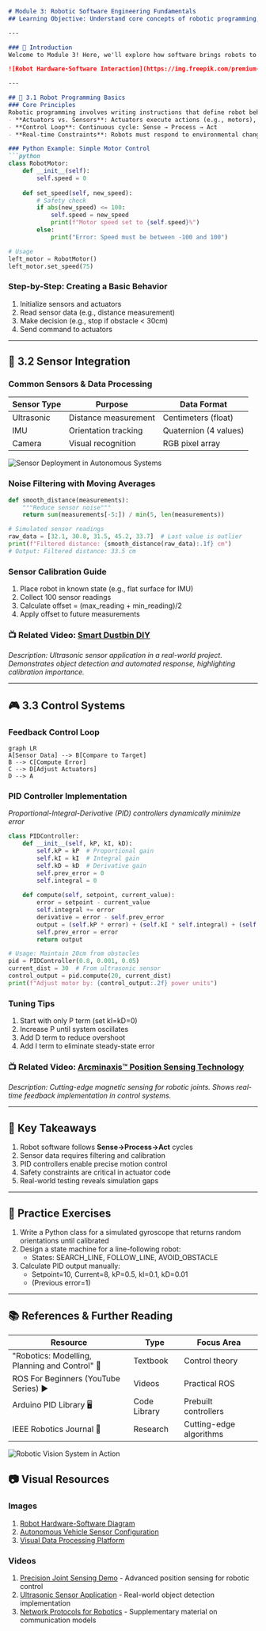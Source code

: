 ```markdown
# Module 3: Robotic Software Engineering Fundamentals  
## Learning Objective: Understand core concepts of robotic programming, sensor integration, and robot control systems  

---

### 🚀 Introduction  
Welcome to Module 3! Here, we'll explore how software brings robots to life. You'll learn to program robotic components, process sensor data, and implement control logic. By the end, you'll be able to write code that makes robots perceive and interact with their environment. Let's dive in!  

![Robot Hardware-Software Interaction](https://img.freepik.com/premium-photo/3d-robot-with-sensors-icon-visual-environmental-data-illustration-logo_762678-92857.jpg)  

---

## 🔧 3.1 Robot Programming Basics  
### Core Principles  
Robotic programming involves writing instructions that define robot behavior. Key concepts:  
- **Actuators vs. Sensors**: Actuators execute actions (e.g., motors), sensors collect data (e.g., cameras)  
- **Control Loop**: Continuous cycle: Sense → Process → Act  
- **Real-time Constraints**: Robots must respond to environmental changes within milliseconds  

### Python Example: Simple Motor Control  
```python
class RobotMotor:  
    def __init__(self):  
        self.speed = 0  
      
    def set_speed(self, new_speed):  
        # Safety check  
        if abs(new_speed) <= 100:  
            self.speed = new_speed  
            print(f"Motor speed set to {self.speed}%")  
        else:  
            print("Error: Speed must be between -100 and 100")  

# Usage  
left_motor = RobotMotor()  
left_motor.set_speed(75)  
```

### Step-by-Step: Creating a Basic Behavior  
1. Initialize sensors and actuators  
2. Read sensor data (e.g., distance measurement)  
3. Make decision (e.g., stop if obstacle < 30cm)  
4. Send command to actuators  

---

## 📡 3.2 Sensor Integration  
### Common Sensors & Data Processing  
| Sensor Type | Purpose | Data Format |  
|------------|---------|-------------|  
| Ultrasonic | Distance measurement | Centimeters (float) |  
| IMU | Orientation tracking | Quaternion (4 values) |  
| Camera | Visual recognition | RGB pixel array |  

![Sensor Deployment in Autonomous Systems](https://www.researchgate.net/publication/333505889/figure/fig6/AS:764463045177344@1559273601149/Autonomous-vehicles-major-sensor-types-their-range-and-position-figure-adapted-from.ppm)  

### Noise Filtering with Moving Averages  
```python
def smooth_distance(measurements):  
    """Reduce sensor noise"""  
    return sum(measurements[-5:]) / min(5, len(measurements))  

# Simulated sensor readings  
raw_data = [32.1, 30.8, 31.5, 45.2, 33.7]  # Last value is outlier  
print(f"Filtered distance: {smooth_distance(raw_data):.1f} cm")  
# Output: Filtered distance: 33.5 cm  
```

### Sensor Calibration Guide  
1. Place robot in known state (e.g., flat surface for IMU)  
2. Collect 100 sensor readings  
3. Calculate offset = (max_reading + min_reading)/2  
4. Apply offset to future measurements  

### 📺 Related Video: [Smart Dustbin DIY](https://www.youtube.com/watch?v=lkFejnE_6Mo)  
*Description: Ultrasonic sensor application in a real-world project. Demonstrates object detection and automated response, highlighting calibration importance.*  

---

## 🎮 3.3 Control Systems  
### Feedback Control Loop  
```mermaid  
graph LR  
A[Sensor Data] --> B[Compare to Target]  
B --> C[Compute Error]  
C --> D[Adjust Actuators]  
D --> A  
```

### PID Controller Implementation  
*Proportional-Integral-Derivative (PID) controllers dynamically minimize error*  

```python
class PIDController:  
    def __init__(self, kP, kI, kD):  
        self.kP = kP  # Proportional gain  
        self.kI = kI  # Integral gain  
        self.kD = kD  # Derivative gain  
        self.prev_error = 0  
        self.integral = 0  
      
    def compute(self, setpoint, current_value):  
        error = setpoint - current_value  
        self.integral += error  
        derivative = error - self.prev_error  
        output = (self.kP * error) + (self.kI * self.integral) + (self.kD * derivative)  
        self.prev_error = error  
        return output  

# Usage: Maintain 20cm from obstacles  
pid = PIDController(0.8, 0.001, 0.05)  
current_dist = 30  # From ultrasonic sensor  
control_output = pid.compute(20, current_dist)  
print(f"Adjust motor by: {control_output:.2f} power units")  
```

### Tuning Tips  
1. Start with only P term (set kI=kD=0)  
2. Increase P until system oscillates  
3. Add D term to reduce overshoot  
4. Add I term to eliminate steady-state error  

### 📺 Related Video: [Arcminaxis™ Position Sensing Technology](https://www.youtube.com/watch?v=vlLkrzg-lMc)  
*Description: Cutting-edge magnetic sensing for robotic joints. Shows real-time feedback implementation in control systems.*  

---

## 🔑 Key Takeaways  
1. Robot software follows **Sense→Process→Act** cycles  
2. Sensor data requires filtering and calibration  
3. PID controllers enable precise motion control  
4. Safety constraints are critical in actuator code  
5. Real-world testing reveals simulation gaps  

---

## 🧩 Practice Exercises  
1. Write a Python class for a simulated gyroscope that returns random orientations until calibrated  
2. Design a state machine for a line-following robot:  
   - States: SEARCH_LINE, FOLLOW_LINE, AVOID_OBSTACLE  
3. Calculate PID output manually:  
   - Setpoint=10, Current=8, kP=0.5, kI=0.1, kD=0.01  
   - (Previous error=1)  

---

## 📚 References & Further Reading  
| Resource | Type | Focus Area |  
|----------|------|-----------|  
| "Robotics: Modelling, Planning and Control" 📖 | Textbook | Control theory |  
| ROS For Beginners (YouTube Series) ▶️ | Videos | Practical ROS |  
| Arduino PID Library 🖥️ | Code Library | Prebuilt controllers |  
| IEEE Robotics Journal 📄 | Research | Cutting-edge algorithms |  

![Robotic Vision System in Action](https://s-core.co.kr/img/offer/visualdata2.jpg)  

## 📷 Visual Resources  
### Images  
1. [Robot Hardware-Software Diagram](https://img.freepik.com/premium-photo/3d-robot-with-sensors-icon-visual-environmental-data-illustration-logo_762678-92857.jpg)  
2. [Autonomous Vehicle Sensor Configuration](https://www.researchgate.net/publication/333505889/figure/fig6/AS:764463045177344@1559273601149/Autonomous-vehicles-major-sensor-types-their-range-and-position-figure-adapted-from.ppm)  
3. [Visual Data Processing Platform](https://s-core.co.kr/img/offer/visualdata2.jpg)  

### Videos  
1. [Precision Joint Sensing Demo](https://www.youtube.com/watch?v=vlLkrzg-lMc) - Advanced position sensing for robotic control  
2. [Ultrasonic Sensor Application](https://www.youtube.com/watch?v=lkFejnE_6Mo) - Real-world object detection implementation  
3. [Network Protocols for Robotics](https://www.youtube.com/watch?v=lqDNN2lLVRc) - Supplementary material on communication models  
```